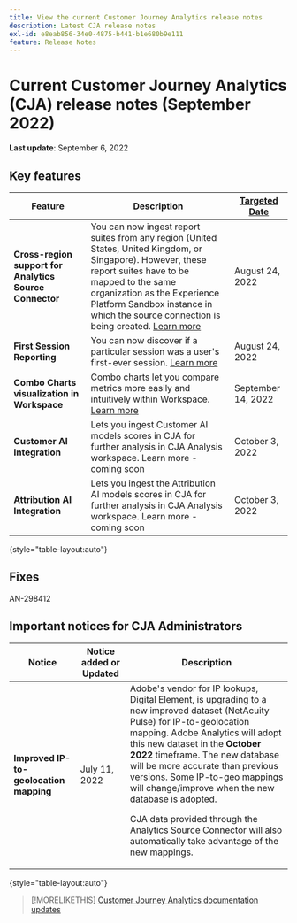 ```yaml
---
title: View the current Customer Journey Analytics release notes
description: Latest CJA release notes
exl-id: e8eab856-34e0-4875-b441-b1e680b9e111
feature: Release Notes
---
```

# Current Customer Journey Analytics (CJA) release notes (September 2022)

**Last update**: September 6, 2022

## Key features

| Feature | Description | [Targeted Date](/help/release-notes/releases.md) |
| ----------- | ---------- | ----- |
| **Cross-region support for Analytics Source Connector** | You can now ingest report suites from any region (United States, United Kingdom, or Singapore). However, these report suites have to be mapped to the same organization as the Experience Platform Sandbox instance in which the source connection is being created. [Learn more](https://experienceleague.adobe.com/docs/experience-platform/sources/ui-tutorials/create/adobe-applications/analytics.html?lang=en) | August 24, 2022 |
| **First Session Reporting** | You can now discover if a particular session was a user's first-ever session. [Learn more](https://experienceleague.adobe.com/docs/analytics-platform/using/cja-dataviews/data-views-usecases.html?lang=en#new-repeat) | August 24, 2022 |
| **Combo Charts visualization in Workspace** |  Combo charts let you compare metrics more easily and intuitively within Workspace. [Learn more](https://experienceleague.adobe.com/docs/analytics-platform/using/cja-workspace/visualizations/combo-charts.html?lang=en)  | September 14, 2022 |
| **Customer AI Integration** | Lets you ingest Customer AI models scores in CJA for further analysis in CJA Analysis workspace. Learn more - coming soon | October 3, 2022  |
| **Attribution AI Integration** | Lets you ingest the Attribution AI models scores in CJA for further analysis in CJA Analysis workspace. Learn more - coming soon | October 3, 2022 |

{style="table-layout:auto"}

## Fixes

AN-298412

## Important notices for CJA Administrators

| Notice | Notice added or Updated | Description |
| --- | --- | --- |
| **Improved IP-to-geolocation mapping** | July 11, 2022 | Adobe's vendor for IP lookups, Digital Element, is upgrading to a new improved dataset (NetAcuity Pulse) for IP-to-geolocation mapping. Adobe Analytics will adopt this new dataset in the **October 2022** timeframe. The new database will be more accurate than previous versions. Some IP-to-geo mappings will change/improve when the new database is adopted.<p> CJA data provided through the Analytics Source Connector will also automatically take advantage of the new mappings. |

{style="table-layout:auto"}

>[!MORELIKETHIS]
>[Customer Journey Analytics documentation updates](/help/release-notes/doc-changes.md)
